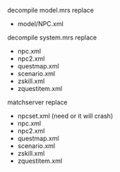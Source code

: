  decompile model.mrs replace <br> 
- model/NPC.xml
 
 decompile system.mrs replace<br>
- npc.xml
- npc2.xml
- questmap.xml
- scenario.xml
- zskill.xml
- zquestitem.xml

matchserver replace <br>
- npcset.xml (need or it will crash)
- npc.xml
- npc2.xml
- questmap.xml
- scenario.xml
- zskill.xml
- zquestitem.xml

